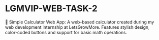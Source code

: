 # LGMVIP-WEB-TASK-2
🧮 Simple Calculator Web App: A web-based calculator created during my web development internship at LetsGrowMore. Features stylish design, color-coded buttons and support for basic math operations.
